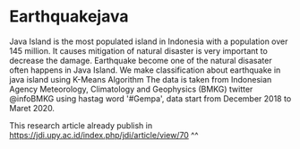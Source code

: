 # Earthquakejava
Java Island is the most populated island in Indonesia with a population over 145 million. It causes mitigation of natural disaster is very important to decrease the damage. Earthquake become one of the natural disasater often happens in Java Island.
We make classification about earthquake in java island using K-Means Algorithm
The data is taken from Indonesian Agency Meteorology, Climatology and Geophysics (BMKG) twitter @infoBMKG using hastag word '#Gempa', data start from December 2018 to Maret 2020.


This research article already publish in https://jdi.upy.ac.id/index.php/jdi/article/view/70 ^^
